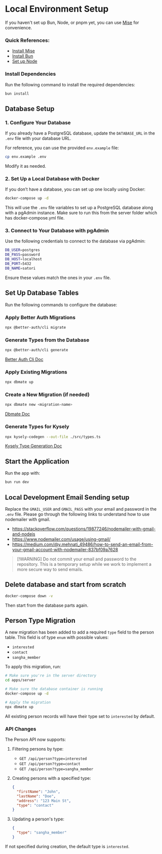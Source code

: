 # Local Environment Setup

If you haven't set up Bun, Node, or pnpm yet, you can use [Mise](https://mise.jdx.dev/getting-started.html) for convenience.

### Quick References:
- [Install Mise](https://mise.jdx.dev/getting-started.html)
- [Install Bun](https://mise.jdx.dev/lang/bun.html)
- [Set up Node](https://mise.jdx.dev/lang/node.html)

### Install Dependencies
Run the following command to install the required dependencies:
```sh
bun install
```

## Database Setup

### 1. Configure Your Database
If you already have a PostgreSQL database, update the `DATABASE_URL` in the `.env` file with your database URL.

For reference, you can use the provided `env.example` file:
```sh
cp env.example .env
```
Modify it as needed.

### 2. Set Up a Local Database with Docker
If you don’t have a database, you can set up one locally using Docker:
```sh
docker-compose up -d
```
This will use the `.env` file variables to set up a PostgreSQL database along with a pgAdmin instance.
Make sure to run this from the server folder which has docker-compose.yml file.

### 3. Connect to Your Database with pgAdmin
Use the following credentials to connect to the database via pgAdmin:
```sh
DB_USER=postgres      
DB_PASS=password      
DB_HOST=localhost
DB_PORT=5432        
DB_NAME=satori
```
Ensure these values match the ones in your `.env` file.

## Set Up Database Tables

Run the following commands to configure the database:

### Apply Better Auth Migrations
```sh
npx @better-auth/cli migrate
```

### Generate Types from the Database
```sh
npx @better-auth/cli generate
```
[Better Auth Cli Doc](https://www.better-auth.com/docs/concepts/database#cli)

### Apply Existing Migrations
```sh
npx dbmate up
```

### Create a New Migration (if needed)
```sh
npx dbmate new <migration-name>
```
[Dbmate Doc](https://github.com/turnitin/dbmate/blob/master/README.md#commands)

### Generate Types for Kysely
```sh
npx kysely-codegen --out-file ./src/types.ts
```
[Kysely Type Generation Doc](https://kysely.dev/docs/generating-types)

## Start the Application
Run the app with:
```sh
bun run dev
```
## Local Development Email Sending setup
Replace the 
`GMAIL_USER` and `GMAIL_PASS` with your email and password in the `.env` file. Please go through the following links to understand how to use nodemailer with gmail.
 - https://stackoverflow.com/questions/19877246/nodemailer-with-gmail-and-nodejs
 - https://www.nodemailer.com/usage/using-gmail/
 - https://medium.com/@y.mehnati_49486/how-to-send-an-email-from-your-gmail-account-with-nodemailer-837bf09a7628
 
> [!WARNING] Do not commit your email and password to the repository. This is a temporary setup while we work to implement a more secure way to send emails.


## Delete database and start from scratch
```sh
docker-compose down -v
```
Then start from the database parts again.

## Person Type Migration

A new migration has been added to add a required `type` field to the person table. This field is of type `enum` with possible values:
- `interested`
- `contact` 
- `sangha_member`

To apply this migration, run:

```bash
# Make sure you're in the server directory
cd apps/server

# Make sure the database container is running
docker-compose up -d

# Apply the migration
npx dbmate up
```

All existing person records will have their type set to `interested` by default.

### API Changes

The Person API now supports:

1. Filtering persons by type:
   - `GET /api/person?type=interested`
   - `GET /api/person?type=contact`
   - `GET /api/person?type=sangha_member`

2. Creating persons with a specified type:
   ```json
   {
     "firstName": "John",
     "lastName": "Doe",
     "address": "123 Main St",
     "type": "contact" 
   }
   ```

3. Updating a person's type:
   ```json
   {
     "type": "sangha_member"
   }
   ```

If not specified during creation, the default type is `interested`.